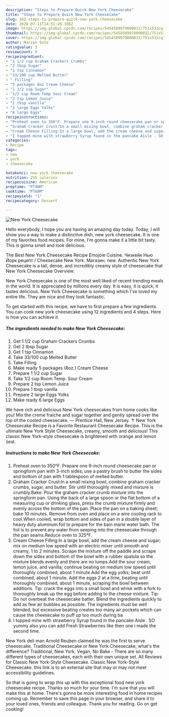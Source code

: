 ```yaml
---
description: "Steps to Prepare Quick New York Cheesecake"
title: "Steps to Prepare Quick New York Cheesecake"
slug: 162-steps-to-prepare-quick-new-york-cheesecake
date: 2020-07-11T14:51:26.106Z
image: https://img-global.cpcdn.com/recipes/5454589979000832/751x532cq70/new-york-cheesecake-recipe-main-photo.jpg
thumbnail: https://img-global.cpcdn.com/recipes/5454589979000832/751x532cq70/new-york-cheesecake-recipe-main-photo.jpg
cover: https://img-global.cpcdn.com/recipes/5454589979000832/751x532cq70/new-york-cheesecake-recipe-main-photo.jpg
author: Marion Soto
ratingvalue: 3
reviewcount: 9
recipeingredient:
- "1 1/2 cup Graham Crackers Crumbs"
- "2 tbsp Sugar"
- "1 tsp Cinnamon"
- "33/100 cup Melted Butter"
- " Filling"
- "5 packages 8oz Cream Cheese"
- "1 1/2 cup Sugar"
- "1/2 cup Room Temp Sour Cream"
- "2 tsp Lemon Juice"
- "1 tbsp vanilla"
- "2 large Eggs Yolks"
- "6 large Eggs"
recipeinstructions:
- "Preheat oven to 350°F. Prepare one 9-inch round cheesecake pan or springform pan with 3-inch sides; use a pastry brush to butter the sides and bottom of pan with 1 tablespoon of melted butter."
- "Graham Cracker Crust:In a small mixing bowl, combine graham cracker crumbs, sugar, and butter. Stir until thoroughly mixed and mixture is crumbly.Bake: Pour the graham cracker crumb mixture into the springform pan. Using the back of a large spoon or the flat bottom of a measuring cup or drinking glass, press the crumb mixture firmly and evenly across the bottom of the pan. Place the pan on a baking sheet; bake 10 minutes. Remove from oven and place on a wire cooling rack to cool.When cooled, wrap bottom and sides of pan in a double layer of heavy duty aluminum foil to prepare for the bain marie water bath. The foil is to prevent any water from seeping into the cheesecake through the pan seams.Reduce oven to 325°F."
- "Cream Cheese Filling:In a large bowl, add the cream cheese and sugar; mix on medium low speed with an electric mixer until smooth and creamy, 1 to 2 minutes. Scrape the mixture off the paddle and scrape down the sides and bottom of the bowl with a rubber spatula so the mixture blends evenly and there are no lumps.Add the sour cream, lemon juice, and vanilla; continue beating on medium low speed until thoroughly combined, about 1 minute.Add the egg yolks; beat until combined, about 1 minute. Add the eggs 2 at a time, beating until thoroughly combined, about 1 minute, scraping the bowl between additions. Tip: crack the eggs into a small bowl and whisk with a fork to thoroughly break up the egg before adding to the cheese mixture. Tip: Do not overbeat the cheesecake batter. Blend the ingredients quickly to add as few air bubbles as possible. The ingredients must be well blended, but excessive beating creates too many air pockets which can cause the cheesecake to puff up too much during ba"
- "I topped mine with strawberry Syrup found in the pancake Aisle . SO yummy also you can add Fresh Strawberries like then one i made the second time."
categories:
- Recipe
tags:
- new
- york
- cheesecake

katakunci: new york cheesecake 
nutrition: 255 calories
recipecuisine: American
preptime: "PT40M"
cooktime: "PT60M"
recipeyield: "1"
recipecategory: Dessert

---
```



![New York Cheesecake](https://img-global.cpcdn.com/recipes/5454589979000832/751x532cq70/new-york-cheesecake-recipe-main-photo.jpg)

Hello everybody, I hope you are having an amazing day today. Today, I will show you a way to make a distinctive dish, new york cheesecake. It is one of my favorites food recipes. For mine, I'm gonna make it a little bit tasty. This is gonna smell and look delicious.

The Best New York Cheesecake Recipe Emojoie Cuisine. Чизкейк Нью Йорк рецепт / Cheesecake New York. Магазин. new. Authentic New York Cheesecake is a tall, dense, and incredibly creamy style of cheesecake that New York Cheesecake Overview.

New York Cheesecake is one of the most well liked of recent trending meals in the world. It is appreciated by millions every day. It is easy, it is quick, it tastes delicious. New York Cheesecake is something which I've loved my entire life. They are nice and they look fantastic.


To get started with this recipe, we have to first prepare a few ingredients. You can cook new york cheesecake using 12 ingredients and 4 steps. Here is how you can achieve it.

<!--inarticleads1-->

##### The ingredients needed to make New York Cheesecake:

1. Get 1 1/2 cup Graham Crackers Crumbs
1. Get 2 tbsp Sugar
1. Get 1 tsp Cinnamon
1. Take 33/100 cup Melted Butter
1. Take  Filling
1. Make ready 5 packages (8oz.) Cream Cheese
1. Prepare 1 1/2 cup Sugar
1. Take 1/2 cup Room Temp. Sour Cream
1. Prepare 2 tsp Lemon Juice
1. Prepare 1 tbsp vanilla
1. Prepare 2 large Eggs Yolks
1. Make ready 6 large Eggs


We have rich and delicious New York cheesecakes from home cooks like you! Mix the creme fraiche and sugar together and gently spread over the top of the cooled cheesecake. — Prentice Hall, New Jersey. ↑ New York Cheesecake Recipe is a Favorite Restaurant Cheesecake Recipe. This is the ultimate New York Style Cheesecake, creamy, smooth and delicious! This classic New York-style cheesecake is brightened with orange and lemon zest. 

<!--inarticleads2-->

##### Instructions to make New York Cheesecake:

1. Preheat oven to 350°F. Prepare one 9-inch round cheesecake pan or springform pan with 3-inch sides; use a pastry brush to butter the sides and bottom of pan with 1 tablespoon of melted butter.
1. Graham Cracker Crust:In a small mixing bowl, combine graham cracker crumbs, sugar, and butter. Stir until thoroughly mixed and mixture is crumbly.Bake: Pour the graham cracker crumb mixture into the springform pan. Using the back of a large spoon or the flat bottom of a measuring cup or drinking glass, press the crumb mixture firmly and evenly across the bottom of the pan. Place the pan on a baking sheet; bake 10 minutes. Remove from oven and place on a wire cooling rack to cool.When cooled, wrap bottom and sides of pan in a double layer of heavy duty aluminum foil to prepare for the bain marie water bath. The foil is to prevent any water from seeping into the cheesecake through the pan seams.Reduce oven to 325°F.
1. Cream Cheese Filling:In a large bowl, add the cream cheese and sugar; mix on medium low speed with an electric mixer until smooth and creamy, 1 to 2 minutes. Scrape the mixture off the paddle and scrape down the sides and bottom of the bowl with a rubber spatula so the mixture blends evenly and there are no lumps.Add the sour cream, lemon juice, and vanilla; continue beating on medium low speed until thoroughly combined, about 1 minute.Add the egg yolks; beat until combined, about 1 minute. Add the eggs 2 at a time, beating until thoroughly combined, about 1 minute, scraping the bowl between additions. Tip: crack the eggs into a small bowl and whisk with a fork to thoroughly break up the egg before adding to the cheese mixture. Tip: Do not overbeat the cheesecake batter. Blend the ingredients quickly to add as few air bubbles as possible. The ingredients must be well blended, but excessive beating creates too many air pockets which can cause the cheesecake to puff up too much during ba
1. I topped mine with strawberry Syrup found in the pancake Aisle . SO yummy also you can add Fresh Strawberries like then one i made the second time.


New York deli man Arnold Reuben claimed he was the first to serve cheesecake. Traditional Cheesecake or New York Cheesecake, what&#39;s the difference? Traditional, New York, Vegan, No Bake - There are so many different types of cheesecakes, each with their own unique set. All Reviews for Classic New York-Style Cheesecake. Classic New York-Style Cheesecake. this link is to an external site that may or may not meet accessibility guidelines. 

So that is going to wrap this up with this exceptional food new york cheesecake recipe. Thanks so much for your time. I'm sure that you will make this at home. There's gonna be more interesting food in home recipes coming up. Remember to save this page in your browser, and share it to your loved ones, friends and colleague. Thank you for reading. Go on get cooking!
